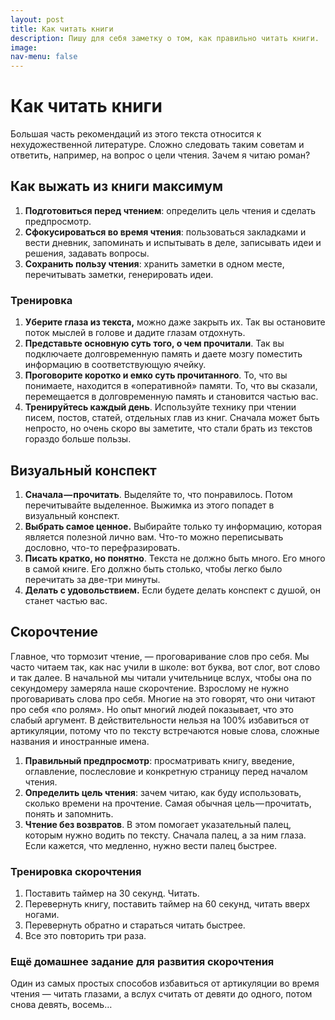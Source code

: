 ```yaml
---
layout: post
title: Как читать книги
description: Пишу для себя заметку о том, как правильно читать книги.
image: 
nav-menu: false
---
```


# Как читать книги

Большая часть рекомендаций из этого текста относится к нехудожественной литературе. Сложно следовать таким советам и ответить, например, на вопрос о цели чтения. Зачем я читаю роман?

## Как выжать из книги максимум

1. **Подготовиться перед чтением**: определить цель чтения и сделать предпросмотр.
2. **Сфокусироваться во время чтения**: пользоваться закладками и вести дневник, запоминать и испытывать в деле, записывать идеи и решения, задавать вопросы.
3. **Сохранить пользу чтения**: хранить заметки в одном месте, перечитывать заметки, генерировать идеи.

### Тренировка

1. **Уберите глаза из текста,** можно даже закрыть их. Так вы остановите поток мыслей в голове и дадите глазам отдохнуть.
2. **Представьте основную суть того, о чем прочитали**. Так вы подключаете долговременную память и даете мозгу поместить информацию в соответствующую ячейку.
3. **Проговорите коротко и емко суть прочитанного**. То, что вы понимаете, находится в «оперативной» памяти. То, что вы сказали, перемещается в долговременную память и становится частью вас.
4. **Тренируйтесь каждый день**. Используйте технику при чтении писем, постов, статей, отдельных глав из книг. Сначала может быть непросто, но очень скоро вы заметите, что стали брать из текстов гораздо больше пользы.

## Визуальный конспект

1. **Сначала — прочитать**. Выделяйте то, что понравилось. Потом перечитывайте выделенное. Выжимка из этого попадет в визуальный конспект.
2. **Выбрать самое ценное.** Выбирайте только ту информацию, которая является полезной лично вам. Что-то можно переписывать дословно, что-то перефразировать.
3. **Писать кратко, но понятно**. Текста не должно быть много. Его много в самой книге. Его должно быть столько, чтобы легко было перечитать за две-три минуты.
4. **Делать с удовольствием.** Если будете делать конспект с душой, он станет частью вас.

## Скорочтение

Главное, что тормозит чтение, — проговаривание слов про себя. Мы часто читаем так, как нас учили в школе: вот буква, вот слог, вот слово и так далее. В начальной мы читали учительнице вслух, чтобы она по секундомеру замеряла наше скорочтение. Взрослому не нужно проговаривать слова про себя. Многие на это говорят, что они читают про себя «по ролям». Но опыт многий людей показывает, что это слабый аргумент. В действительности нельзя на 100% избавиться от артикуляции, потому что по тексту встречаются новые слова, сложные названия и иностранные имена.

1. **Правильный предпросмотр**: просматривать книгу, введение, оглавление, послесловие и конкретную страницу перед началом чтения.
2. **Определить цель чтения**: зачем читаю, как буду использовать, сколько времени на прочтение. Самая обычная цель — прочитать, понять и запомнить.
3. **Чтение без возвратов**. В этом помогает указательный палец, которым нужно водить по тексту. Сначала палец, а за ним глаза. Если кажется, что медленно, нужно вести палец быстрее.

### Тренировка скорочтения

1. Поставить таймер на 30 секунд. Читать.
2. Перевернуть книгу, поставить таймер на 60 секунд, читать вверх ногами.
3. Перевернуть обратно и стараться читать быстрее.
4. Все это повторить три раза.

### Ещё домашнее задание для развития скорочтения

Один из самых простых способов избавиться от артикуляции во время чтения — читать глазами, а вслух считать от девяти до одного, потом снова девять, восемь…

